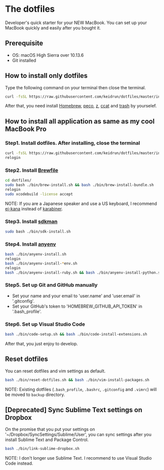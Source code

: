 # The dotfiles

Developer's quick starter for your NEW MacBook.
You can set up your MacBook quickly and easily after you bought it.

## Prerequisite

- OS: macOS High Sierra over 10.13.6
- Git installed

## How to install only dotfiles

Type the following command on your terminal then close the terminal.

```bash
curl -fsSL https://raw.githubusercontent.com/keidrun/dotfiles/master/install.sh | bash
```

After that, you need install [Homebrew](https://brew.sh/ "Homebrew"), [peco](https://github.com/peco/peco "peco"), [z](https://github.com/rupa/z "z"), [ccat](https://github.com/jingweno/ccat "ccat") and [trash](http://hasseg.org/trash/ "trash") by yourselef.

## How to install all application as same as my cool MacBook Pro

### Step1. Install dotfiles. After installing, close the terminal

```bash
curl -fsSL https://raw.githubusercontent.com/keidrun/dotfiles/master/install.sh | bash
relogin
```

### Step2. Install [Brewfile](https://github.com/Homebrew/homebrew-bundle "Brewfile")

```bash
cd dotfiles/
sudo bash ./bin/brew-install.sh && bash ./bin/brew-install-bundle.sh
relogin
sudo xcodebuild -license accept
```

NOTE: If you are a Japanese speaker and use a US keyboard, I recommend [ei-kana](https://ei-kana.appspot.com/ "ei-kana") instead of [karabiner](https://pqrs.org/osx/karabiner/index.html.ja "karabiner").

### Step3. Install [sdkman](https://github.com/sdkman/sdkman-cli "sdkman")

```bash
sudo bash ./bin/sdk-install.sh
```

### Step4. Install [anyenv](https://github.com/riywo/anyenv "anyenv")

```bash
bash ./bin/anyenv-install.sh
relogin
bash ./bin/anyenv-install-*env.sh
relogin
bash ./bin/anyenv-install-ruby.sh && bash ./bin/anyenv-install-python.sh && bash ./bin/anyenv-install-node.sh && bash ./bin/anyenv-install-go.sh
```

### Step5. Set up Git and GitHub manually

- Set your name and your email to 'user.name' and 'user.email' in '.gitconfig'.
- Set your GitHub's token to 'HOMEBREW_GITHUB_API_TOKEN' in '.bash_profile'.

### Step6. Set up Visual Studio Code

```bash
bash ./bin/code-setup.sh && bash ./bin/code-install-extensions.sh
```

After that, you just enjoy to develop.

## Reset dotfiles

You can reset dotfiles and vim settings as default.

```bash
bash ./bin/reset-dotfiles.sh && bash ./bin/vim-install-packages.sh
```

NOTE: Existing dotfiles (`.bash_profile`, `.bashrc`, `.gitconfig` and `.vimrc`) will be moved to `backup` directory.

## [Deprecated] Sync Sublime Text settings on Dropbox

On the promise that you put your settings on '~/Dropbox/SyncSettings/Sublime/User', you can sync settings after you install Sublime Text and Package Control.

```bash
bash ./bin/link-sublime-dropbox.sh
```

NOTE: I don't longer use Sublime Text. I recommend to use Visual Studio Code instead.
